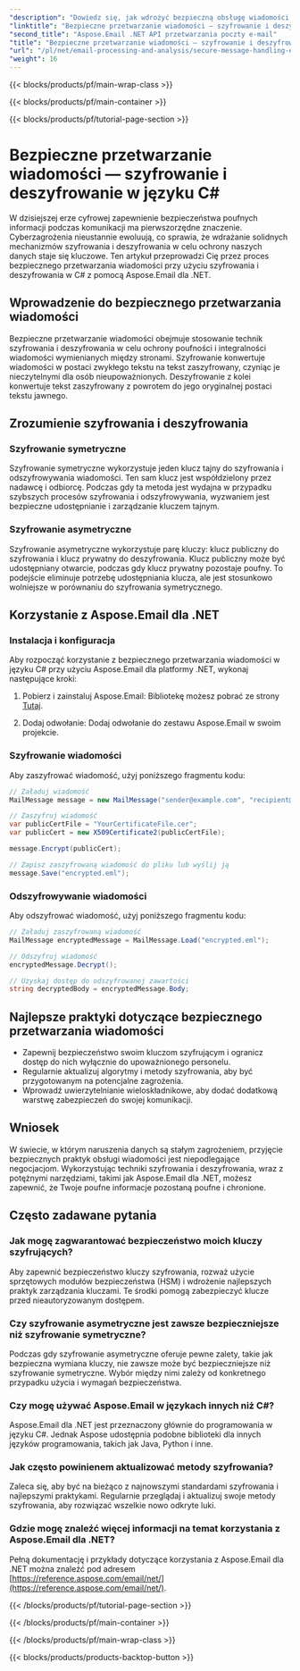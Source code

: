 ```yaml
---
"description": "Dowiedz się, jak wdrożyć bezpieczną obsługę wiadomości z szyfrowaniem i odszyfrowywaniem w języku C#, używając Aspose.Email dla .NET. Skutecznie chroń poufne dane."
"linktitle": "Bezpieczne przetwarzanie wiadomości — szyfrowanie i deszyfrowanie w języku C#"
"second_title": "Aspose.Email .NET API przetwarzania poczty e-mail"
"title": "Bezpieczne przetwarzanie wiadomości — szyfrowanie i deszyfrowanie w języku C#"
"url": "/pl/net/email-processing-and-analysis/secure-message-handling-encryption-and-decryption-in-csharp/"
"weight": 16
---
```


{{< blocks/products/pf/main-wrap-class >}}

{{< blocks/products/pf/main-container >}}

{{< blocks/products/pf/tutorial-page-section >}}

# Bezpieczne przetwarzanie wiadomości — szyfrowanie i deszyfrowanie w języku C#


W dzisiejszej erze cyfrowej zapewnienie bezpieczeństwa poufnych informacji podczas komunikacji ma pierwszorzędne znaczenie. Cyberzagrożenia nieustannie ewoluują, co sprawia, że wdrażanie solidnych mechanizmów szyfrowania i deszyfrowania w celu ochrony naszych danych staje się kluczowe. Ten artykuł przeprowadzi Cię przez proces bezpiecznego przetwarzania wiadomości przy użyciu szyfrowania i deszyfrowania w C# z pomocą Aspose.Email dla .NET.

## Wprowadzenie do bezpiecznego przetwarzania wiadomości

Bezpieczne przetwarzanie wiadomości obejmuje stosowanie technik szyfrowania i deszyfrowania w celu ochrony poufności i integralności wiadomości wymienianych między stronami. Szyfrowanie konwertuje wiadomości w postaci zwykłego tekstu na tekst zaszyfrowany, czyniąc je nieczytelnymi dla osób nieupoważnionych. Deszyfrowanie z kolei konwertuje tekst zaszyfrowany z powrotem do jego oryginalnej postaci tekstu jawnego.

## Zrozumienie szyfrowania i deszyfrowania

### Szyfrowanie symetryczne

Szyfrowanie symetryczne wykorzystuje jeden klucz tajny do szyfrowania i odszyfrowywania wiadomości. Ten sam klucz jest współdzielony przez nadawcę i odbiorcę. Podczas gdy ta metoda jest wydajna w przypadku szybszych procesów szyfrowania i odszyfrowywania, wyzwaniem jest bezpieczne udostępnianie i zarządzanie kluczem tajnym.

### Szyfrowanie asymetryczne

Szyfrowanie asymetryczne wykorzystuje parę kluczy: klucz publiczny do szyfrowania i klucz prywatny do deszyfrowania. Klucz publiczny może być udostępniany otwarcie, podczas gdy klucz prywatny pozostaje poufny. To podejście eliminuje potrzebę udostępniania klucza, ale jest stosunkowo wolniejsze w porównaniu do szyfrowania symetrycznego.

## Korzystanie z Aspose.Email dla .NET

### Instalacja i konfiguracja

Aby rozpocząć korzystanie z bezpiecznego przetwarzania wiadomości w języku C# przy użyciu Aspose.Email dla platformy .NET, wykonaj następujące kroki:

1. Pobierz i zainstaluj Aspose.Email: Bibliotekę możesz pobrać ze strony [Tutaj](https://releases.aspose.com/email/net).

2. Dodaj odwołanie: Dodaj odwołanie do zestawu Aspose.Email w swoim projekcie.

### Szyfrowanie wiadomości

Aby zaszyfrować wiadomość, użyj poniższego fragmentu kodu:

```csharp
// Załaduj wiadomość
MailMessage message = new MailMessage("sender@example.com", "recipient@example.com", "Subject", "Message body");

// Zaszyfruj wiadomość
var publicCertFile = "YourCertificateFile.cer";
var publicCert = new X509Certificate2(publicCertFile);

message.Encrypt(publicCert);

// Zapisz zaszyfrowaną wiadomość do pliku lub wyślij ją
message.Save("encrypted.eml");
```

### Odszyfrowywanie wiadomości

Aby odszyfrować wiadomość, użyj poniższego fragmentu kodu:

```csharp
// Załaduj zaszyfrowaną wiadomość
MailMessage encryptedMessage = MailMessage.Load("encrypted.eml");

// Odszyfruj wiadomość
encryptedMessage.Decrypt();

// Uzyskaj dostęp do odszyfrowanej zawartości
string decryptedBody = encryptedMessage.Body;
```

## Najlepsze praktyki dotyczące bezpiecznego przetwarzania wiadomości

- Zapewnij bezpieczeństwo swoim kluczom szyfrującym i ogranicz dostęp do nich wyłącznie do upoważnionego personelu.
- Regularnie aktualizuj algorytmy i metody szyfrowania, aby być przygotowanym na potencjalne zagrożenia.
- Wprowadź uwierzytelnianie wieloskładnikowe, aby dodać dodatkową warstwę zabezpieczeń do swojej komunikacji.

## Wniosek

W świecie, w którym naruszenia danych są stałym zagrożeniem, przyjęcie bezpiecznych praktyk obsługi wiadomości jest niepodlegające negocjacjom. Wykorzystując techniki szyfrowania i deszyfrowania, wraz z potężnymi narzędziami, takimi jak Aspose.Email dla .NET, możesz zapewnić, że Twoje poufne informacje pozostaną poufne i chronione.

## Często zadawane pytania

### Jak mogę zagwarantować bezpieczeństwo moich kluczy szyfrujących?

Aby zapewnić bezpieczeństwo kluczy szyfrowania, rozważ użycie sprzętowych modułów bezpieczeństwa (HSM) i wdrożenie najlepszych praktyk zarządzania kluczami. Te środki pomogą zabezpieczyć klucze przed nieautoryzowanym dostępem.

### Czy szyfrowanie asymetryczne jest zawsze bezpieczniejsze niż szyfrowanie symetryczne?

Podczas gdy szyfrowanie asymetryczne oferuje pewne zalety, takie jak bezpieczna wymiana kluczy, nie zawsze może być bezpieczniejsze niż szyfrowanie symetryczne. Wybór między nimi zależy od konkretnego przypadku użycia i wymagań bezpieczeństwa.

### Czy mogę używać Aspose.Email w językach innych niż C#?

Aspose.Email dla .NET jest przeznaczony głównie do programowania w języku C#. Jednak Aspose udostępnia podobne biblioteki dla innych języków programowania, takich jak Java, Python i inne.

### Jak często powinienem aktualizować metody szyfrowania?

Zaleca się, aby być na bieżąco z najnowszymi standardami szyfrowania i najlepszymi praktykami. Regularnie przeglądaj i aktualizuj swoje metody szyfrowania, aby rozwiązać wszelkie nowo odkryte luki.

### Gdzie mogę znaleźć więcej informacji na temat korzystania z Aspose.Email dla .NET?

Pełną dokumentację i przykłady dotyczące korzystania z Aspose.Email dla .NET można znaleźć pod adresem [https://reference.aspose.com/email/net/](https://reference.aspose.com/email/net/).

{{< /blocks/products/pf/tutorial-page-section >}}

{{< /blocks/products/pf/main-container >}}

{{< /blocks/products/pf/main-wrap-class >}}

{{< blocks/products/products-backtop-button >}}